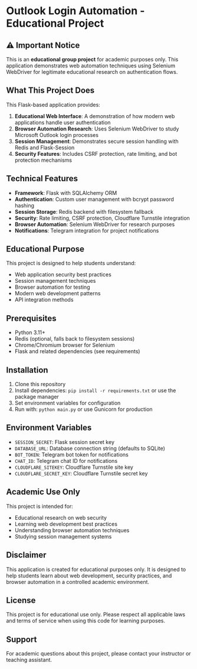 # Outlook Login Automation - Educational Project

## ⚠️ Important Notice

This is an **educational group project** for academic purposes only. This application demonstrates web automation techniques using Selenium WebDriver for legitimate educational research on authentication flows.

## What This Project Does

This Flask-based application provides:

1. **Educational Web Interface**: A demonstration of how modern web applications handle user authentication
2. **Browser Automation Research**: Uses Selenium WebDriver to study Microsoft Outlook login processes
3. **Session Management**: Demonstrates secure session handling with Redis and Flask-Session
4. **Security Features**: Includes CSRF protection, rate limiting, and bot protection mechanisms

## Technical Features

- **Framework**: Flask with SQLAlchemy ORM
- **Authentication**: Custom user management with bcrypt password hashing
- **Session Storage**: Redis backend with filesystem fallback
- **Security**: Rate limiting, CSRF protection, Cloudflare Turnstile integration
- **Browser Automation**: Selenium WebDriver for research purposes
- **Notifications**: Telegram integration for project notifications

## Educational Purpose

This project is designed to help students understand:
- Web application security best practices
- Session management techniques
- Browser automation for testing
- Modern web development patterns
- API integration methods

## Prerequisites

- Python 3.11+
- Redis (optional, falls back to filesystem sessions)
- Chrome/Chromium browser for Selenium
- Flask and related dependencies (see requirements)

## Installation

1. Clone this repository
2. Install dependencies: `pip install -r requirements.txt` or use the package manager
3. Set environment variables for configuration
4. Run with: `python main.py` or use Gunicorn for production

## Environment Variables

- `SESSION_SECRET`: Flask session secret key
- `DATABASE_URL`: Database connection string (defaults to SQLite)
- `BOT_TOKEN`: Telegram bot token for notifications
- `CHAT_ID`: Telegram chat ID for notifications
- `CLOUDFLARE_SITEKEY`: Cloudflare Turnstile site key
- `CLOUDFLARE_SECRET_KEY`: Cloudflare Turnstile secret key

## Academic Use Only

This project is intended for:
- Educational research on web security
- Learning web development best practices
- Understanding browser automation techniques
- Studying session management systems

## Disclaimer

This application is created for educational purposes only. It is designed to help students learn about web development, security practices, and browser automation in a controlled academic environment.

## License

This project is for educational use only. Please respect all applicable laws and terms of service when using this code for learning purposes.

## Support

For academic questions about this project, please contact your instructor or teaching assistant.